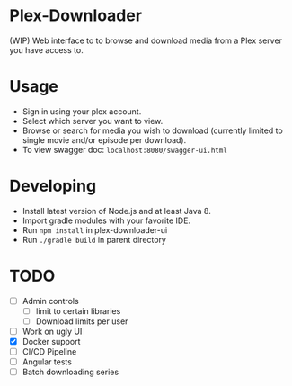 # Plex-Downloader
(WIP) Web interface to to browse and download media from a Plex server you have access to.

# Usage
- Sign in using your plex account.
- Select which server you want to view.
- Browse or search for media you wish to download (currently limited to single movie and/or episode per download).
- To view swagger doc: `localhost:8080/swagger-ui.html`
# Developing
- Install latest version of Node.js and at least Java 8.
- Import gradle modules with your favorite IDE.
- Run `npm install` in plex-downloader-ui
- Run `./gradle build` in parent directory

# TODO
- [ ] Admin controls 
  * [ ] limit to certain libraries
  * [ ] Download limits per user
- [ ] Work on ugly UI
- [x] Docker support
- [ ] CI/CD Pipeline
- [ ] Angular tests
- [ ] Batch downloading series